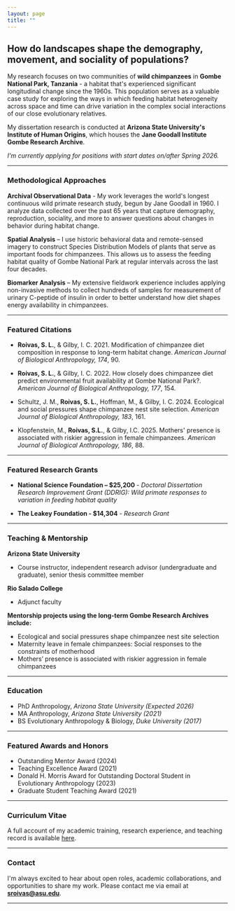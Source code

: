 ```yaml
---
layout: page
title: ""
---
```

## How do landscapes shape the demography, movement, and sociality of populations?

My  research focuses on two communities of **wild chimpanzees** in **Gombe National Park, Tanzania** - a habitat that's experienced significant longitudinal change since the 1960s. This population serves as a valuable case study for exploring the ways in which feeding habitat heterogeneity across space and time can drive variation in the complex social interactions of our close evolutionary relatives.

My dissertation research is conducted at **Arizona State University's Institute of Human Origins**, which houses the **Jane Goodall Institute Gombe Research Archive**. 

_I'm currently applying for positions with start dates on/after Spring 2026._

---

### Methodological Approaches

**Archival Observational Data** - My work leverages the world's longest continuous wild primate research study, begun by Jane Goodall in 1960. I analyze data collected over the past 65 years that capture demography, reproduction, sociality, and more to answer questions about changes in behavior during habitat change. 

**Spatial Analysis** – I use historic behavioral data and remote-sensed imagery to construct Species Distribution Models of plants that serve as important foods for chimpanzees. This allows us to assess the feeding habitat quality of Gombe National Park at regular intervals across the last four decades.

**Biomarker Analysis** – My extensive fieldwork experience includes applying non-invasive methods to collect hundreds of samples for measurement of urinary C-peptide of insulin in order to better understand how diet shapes energy availability in chimpanzees.

---

### Featured Citations
- **Roivas, S. L.**, & Gilby, I. C. 2021. Modification of chimpanzee diet composition in response to long-term habitat change. *American Journal of Biological Anthropology, 174*, 90.

- **Roivas, S. L.**, & Gilby, I. C. 2022. How closely does chimpanzee diet predict environmental fruit availability at Gombe National Park?. *American Journal of Biological Anthropology, 177*, 154.

- Schultz, J. M., **Roivas, S. L.**, Hoffman, M., & Gilby, I. C. 2024. Ecological and social pressures shape chimpanzee nest site selection. *American Journal of Biological Anthropology, 183*, 161.

- Klopfenstein, M., **Roivas, S.L.**, & Gilby, I.C. 2025. Mothers' presence is associated with riskier aggression in female chimpanzees. *American Journal of Biological Anthropology, 186*, 88.

---

### Featured Research Grants
 
- **National Science Foundation – $25,200** - _Doctoral Dissertation Research Improvement Grant (DDRIG): Wild primate responses to variation in feeding habitat quality_ 

- **The Leakey Foundation - $14,304** - _Research Grant_ 

---

### Teaching & Mentorship
 
**Arizona State University**
- Course instructor, independent research advisor (undergraduate and graduate), senior thesis committee member

**Rio Salado College** 
- Adjunct faculty 

**Mentorship projects using the long-term Gombe Research Archives include:**
- Ecological and social pressures shape chimpanzee nest site selection
- Maternity leave in female chimpanzees: Social responses to the constraints of motherhood
- Mothers’ presence is associated with riskier aggression in female chimpanzees

---

### Education

- PhD Anthropology, _Arizona State University (Expected 2026)_
- MA Anthropology, _Arizona State University (2021)_
- BS Evolutionary Anthropology & Biology, _Duke University (2017)_

---

### Featured Awards and Honors
 - Outstanding Mentor Award (2024)
 - Teaching Excellence Award (2021)
 - Donald H. Morris Award for Outstanding Doctoral Student in Evolutionary Anthropology (2023)
 - Graduate Student Teaching Award (2021)

---

### Curriculum Vitae
A full account of my academic training, research experience, and teaching record is available [here](https://docs.google.com/document/d/1h_WqnBvjqwgTYDTpesCvbAA6FpGEaqVP/edit?usp=sharing&ouid=112979041482582723813&rtpof=true&sd=true).

---

### Contact

I'm always excited to hear about open roles, academic collaborations, and opportunities to share my work. Please contact me via email at **sroivas@asu.edu**.

---


